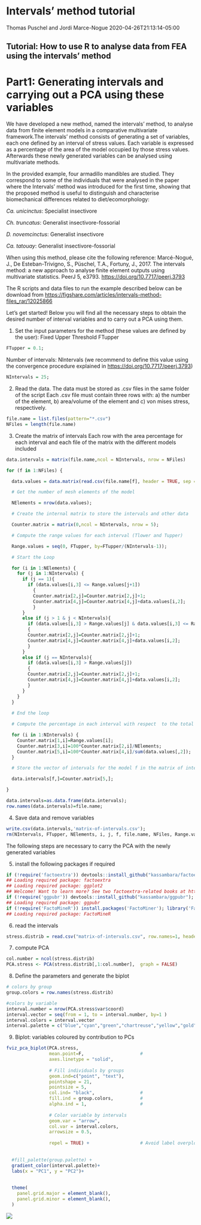 Intervals’ method tutorial
================
Thomas Puschel and Jordi Marce-Nogue
2020-04-26T21:13:14-05:00

## Tutorial: How to use R to analyse data from FEA using the intervals’ method
# Part1: Generating intervals and carrying out a PCA using these variables


We have developed a new method, named the intervals’ method, to analyse
data from finite element models in a comparative multivariate
framework.The intervals’ method consists of generating a set of
variables, each one defined by an interval of stress values. Each
variable is expressed as a percentage of the area of the model occupied
by those stress values. Afterwards these newly generated variables can
be analysed using multivariate methods.

In the provided example, four armadillo mandibles are studied. They
correspond to some of the individuals that were analysed in the paper
where the Intervals’ method was introduced for the first time, showing
that the proposed method is useful to distinguish and characterise
biomechanical differences related to diet/ecomorphology:

*Ca. unicinctus*: Specialist insectivore

*Ch. truncatus*: Generalist insectivore-fossorial

*D. novemcinctus*: Generalist insectivore

*Ca. tatouay*: Generalist insectivore-fossorial

When using this method, please cite the following reference:
Marcé-Nogué, J., De Esteban-Trivigno, S., Püschel, T.A., Fortuny, J.,
2017. The intervals method: a new approach to analyse finite element
outputs using multivariate statistics. PeerJ 5, e3793.
<https://doi.org/10.7717/peerj.3793>

The R scripts and data files to run the example described below can be
download from
<https://figshare.com/articles/intervals-method-files_rar/12025866>

Let’s get started\! Below you will find all the necessary steps to
obtain the desired number of interval variables and to carry out a PCA
using them.

1)  Set the input parameters for the method (these values are defined by
    the user): Fixed Upper Threshold FTupper

<!-- end list -->

``` r
FTupper = 0.1;
```

Number of intervals: NIntervals (we recommend to define this value using
the convergence procedure explained in
<https://doi.org/10.7717/peerj.3793>)

``` r
NIntervals = 25;
```

2)  Read the data. The data must be stored as .csv files in the same
    folder of the script Each .csv file must contain three rows with: a)
    the number of the element, b) area/volume of the element and c) von
    mises stress, respectively.

<!-- end list -->

``` r
file.name = list.files(pattern="*.csv")
NFiles = length(file.name)
```

3)  Create the matrix of intervals Each row with the area percentage for
    each interval and each file of the matrix with the different models
    included

<!-- end list -->

``` r
data.intervals = matrix(file.name,ncol = NIntervals, nrow = NFiles)

for (f in 1:NFiles) {

  data.values = data.matrix(read.csv(file.name[f], header = TRUE, sep = ","));

  # Get the number of mesh elements of the model

  NElements = nrow(data.values);

  # Create the internal matrix to store the intervals and other data

  Counter.matrix = matrix(0,ncol = NIntervals, nrow = 5);

  # Compute the range values for each interval (Tlower and Tupper)

  Range.values = seq(0, FTupper, by=FTupper/(NIntervals-1));

  # Start the Loop

  for (i in 1:NElements) {
    for (j in 1:NIntervals) {
      if (j == 1){
        if (data.values[i,3] <= Range.values[j+1]) 
          {
          Counter.matrix[2,j]=Counter.matrix[2,j]+1;
          Counter.matrix[4,j]=Counter.matrix[4,j]+data.values[i,2];
          }
      }
      else if (j > 1 & j < NIntervals){
        if (data.values[i,3] > Range.values[j] & data.values[i,3] <= Range.values[j+1]) 
        {
        Counter.matrix[2,j]=Counter.matrix[2,j]+1;
        Counter.matrix[4,j]=Counter.matrix[4,j]+data.values[i,2];
        }   
      }
      else if (j == NIntervals){
        if (data.values[i,3] > Range.values[j]) 
        {
        Counter.matrix[2,j]=Counter.matrix[2,j]+1;
        Counter.matrix[4,j]=Counter.matrix[4,j]+data.values[i,2];
        }
      }
    }
  }
  
  # End the loop

  # Compute the percentage in each interval with respect  to the total area

  for (i in 1:NIntervals) {
    Counter.matrix[1,i]=Range.values[i];
    Counter.matrix[3,i]=100*Counter.matrix[2,i]/NElements;
    Counter.matrix[5,i]=100*Counter.matrix[4,i]/sum(data.values[,2]);
  }

  # Store the vector of intervals for the model f in the matrix of intervals

  data.intervals[f,]=Counter.matrix[5,];

}

data.intervals=as.data.frame(data.intervals);
row.names(data.intervals)=file.name;
```

4)  Save data and remove variables

<!-- end list -->

``` r
write.csv(data.intervals,'matrix-of-intervals.csv');
rm(NIntervals, FTupper, NElements, i, j, f, file.name, NFiles, Range.values, Counter.matrix, data.values)
```

The following steps are necessary to carry the PCA with the newly
generated variables

5)  install the following packages if
required

<!-- end list -->

``` r
if (!require('factoextra')) devtools::install_github("kassambara/factoextra"); library('factoextra')
## Loading required package: factoextra
## Loading required package: ggplot2
## Welcome! Want to learn more? See two factoextra-related books at https://goo.gl/ve3WBa
if (!require('ggpubr')) devtools::install_github("kassambara/ggpubr"); library('ggpubr')
## Loading required package: ggpubr
if (!require('FactoMineR')) install.packages('FactoMiner'); library('FactoMineR')
## Loading required package: FactoMineR
```

6)  read the
intervals

<!-- end list -->

``` r
stress.distrib = read.csv("matrix-of-intervals.csv", row.names=1, header = TRUE, sep = ",")
```

7)  compute PCA

<!-- end list -->

``` r
col.number = ncol(stress.distrib)
PCA.stress <- PCA(stress.distrib[,1:col.number],  graph = FALSE)
```

8)  Define the parameters and generate the biplot

<!-- end list -->

``` r
# colors by group
group.colors = row.names(stress.distrib)

#colors by variable
interval.number = nrow(PCA.stress$var$coord)
interval.vector = seq(from = 1, to = interval.number, by=1 )
interval.colors = interval.vector
interval.palette = c("blue","cyan","green","chartreuse","yellow","gold","orange","red")
```

9)  Biplot: variables coloured by contribution to PCs

<!-- end list -->

``` r
fviz_pca_biplot(PCA.stress, 
                mean.point=F,                     # 
                axes.linetype = "solid",
                
                # Fill individuals by groups
                geom.ind=c("point", "text"),
                pointshape = 21, 
                pointsize = 5,            
                col.ind= "black",                 # 
                fill.ind = group.colors,          # 
                alpha.ind = 1,                    # 
                
                # Color variable by intervals
                geom.var = "arrow",
                col.var = interval.colors,
                arrowsize = 0.5,
                
                repel = TRUE) +                   # Avoid label overplotting
  
  
  #fill_palette(group.palette) +
  gradient_color(interval.palette)+
  labs(x = "PC1", y = "PC2")+
  
  
  theme(
    panel.grid.major = element_blank(),
    panel.grid.minor = element_blank(),
  )
```

![](tutorial_intervals_files/figure-gfm/Intervals%20PCA-1.png)<!-- -->
